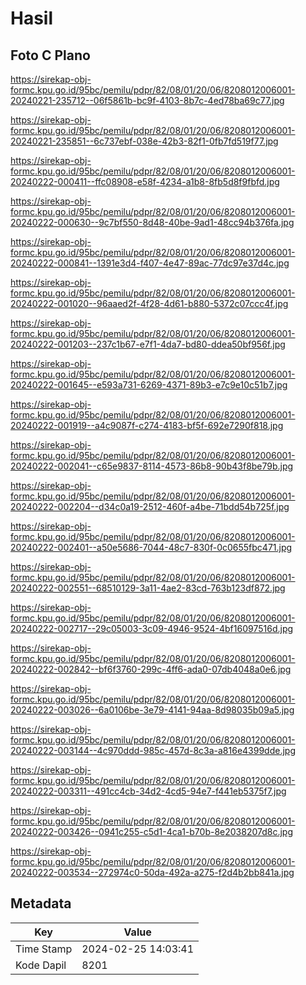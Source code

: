 # Hasil

## Foto C Plano

https://sirekap-obj-formc.kpu.go.id/95bc/pemilu/pdpr/82/08/01/20/06/8208012006001-20240221-235712--06f5861b-bc9f-4103-8b7c-4ed78ba69c77.jpg

https://sirekap-obj-formc.kpu.go.id/95bc/pemilu/pdpr/82/08/01/20/06/8208012006001-20240221-235851--6c737ebf-038e-42b3-82f1-0fb7fd519f77.jpg

https://sirekap-obj-formc.kpu.go.id/95bc/pemilu/pdpr/82/08/01/20/06/8208012006001-20240222-000411--ffc08908-e58f-4234-a1b8-8fb5d8f9fbfd.jpg

https://sirekap-obj-formc.kpu.go.id/95bc/pemilu/pdpr/82/08/01/20/06/8208012006001-20240222-000630--9c7bf550-8d48-40be-9ad1-48cc94b376fa.jpg

https://sirekap-obj-formc.kpu.go.id/95bc/pemilu/pdpr/82/08/01/20/06/8208012006001-20240222-000841--1391e3d4-f407-4e47-89ac-77dc97e37d4c.jpg

https://sirekap-obj-formc.kpu.go.id/95bc/pemilu/pdpr/82/08/01/20/06/8208012006001-20240222-001020--96aaed2f-4f28-4d61-b880-5372c07ccc4f.jpg

https://sirekap-obj-formc.kpu.go.id/95bc/pemilu/pdpr/82/08/01/20/06/8208012006001-20240222-001203--237c1b67-e7f1-4da7-bd80-ddea50bf956f.jpg

https://sirekap-obj-formc.kpu.go.id/95bc/pemilu/pdpr/82/08/01/20/06/8208012006001-20240222-001645--e593a731-6269-4371-89b3-e7c9e10c51b7.jpg

https://sirekap-obj-formc.kpu.go.id/95bc/pemilu/pdpr/82/08/01/20/06/8208012006001-20240222-001919--a4c9087f-c274-4183-bf5f-692e7290f818.jpg

https://sirekap-obj-formc.kpu.go.id/95bc/pemilu/pdpr/82/08/01/20/06/8208012006001-20240222-002041--c65e9837-8114-4573-86b8-90b43f8be79b.jpg

https://sirekap-obj-formc.kpu.go.id/95bc/pemilu/pdpr/82/08/01/20/06/8208012006001-20240222-002204--d34c0a19-2512-460f-a4be-71bdd54b725f.jpg

https://sirekap-obj-formc.kpu.go.id/95bc/pemilu/pdpr/82/08/01/20/06/8208012006001-20240222-002401--a50e5686-7044-48c7-830f-0c0655fbc471.jpg

https://sirekap-obj-formc.kpu.go.id/95bc/pemilu/pdpr/82/08/01/20/06/8208012006001-20240222-002551--68510129-3a11-4ae2-83cd-763b123df872.jpg

https://sirekap-obj-formc.kpu.go.id/95bc/pemilu/pdpr/82/08/01/20/06/8208012006001-20240222-002717--29c05003-3c09-4946-9524-4bf16097516d.jpg

https://sirekap-obj-formc.kpu.go.id/95bc/pemilu/pdpr/82/08/01/20/06/8208012006001-20240222-002842--bf6f3760-299c-4ff6-ada0-07db4048a0e6.jpg

https://sirekap-obj-formc.kpu.go.id/95bc/pemilu/pdpr/82/08/01/20/06/8208012006001-20240222-003026--6a0106be-3e79-4141-94aa-8d98035b09a5.jpg

https://sirekap-obj-formc.kpu.go.id/95bc/pemilu/pdpr/82/08/01/20/06/8208012006001-20240222-003144--4c970ddd-985c-457d-8c3a-a816e4399dde.jpg

https://sirekap-obj-formc.kpu.go.id/95bc/pemilu/pdpr/82/08/01/20/06/8208012006001-20240222-003311--491cc4cb-34d2-4cd5-94e7-f441eb5375f7.jpg

https://sirekap-obj-formc.kpu.go.id/95bc/pemilu/pdpr/82/08/01/20/06/8208012006001-20240222-003426--0941c255-c5d1-4ca1-b70b-8e2038207d8c.jpg

https://sirekap-obj-formc.kpu.go.id/95bc/pemilu/pdpr/82/08/01/20/06/8208012006001-20240222-003534--272974c0-50da-492a-a275-f2d4b2bb841a.jpg


## Metadata

| Key        | Value               |
| ---------- | ------------------- |
| Time Stamp | 2024-02-25 14:03:41 |
| Kode Dapil | 8201                |



